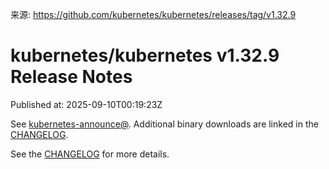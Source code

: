 来源: https://github.com/kubernetes/kubernetes/releases/tag/v1.32.9

# kubernetes/kubernetes v1.32.9 Release Notes

Published at: 2025-09-10T00:19:23Z


See [kubernetes-announce@](https://groups.google.com/forum/#!forum/kubernetes-announce). Additional binary downloads are linked in the [CHANGELOG](https://github.com/kubernetes/kubernetes/blob/master/CHANGELOG/CHANGELOG-1.32.md).

See the [CHANGELOG](https://github.com/kubernetes/kubernetes/blob/master/CHANGELOG/CHANGELOG-1.32.md) for more details.



